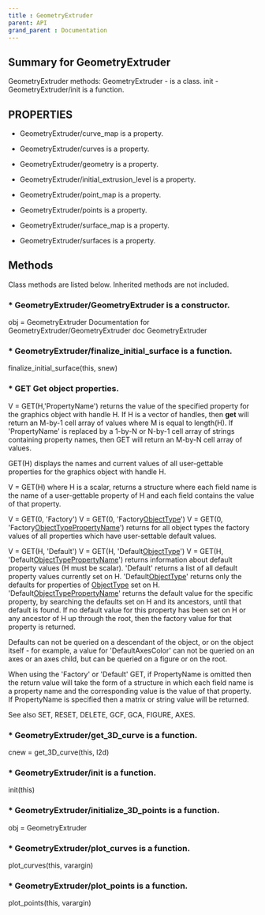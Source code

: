 ```yaml
---
title : GeometryExtruder
parent: API
grand_parent : Documentation
---
```

## Summary for GeometryExtruder
GeometryExtruder methods:
GeometryExtruder - is a class.
init - GeometryExtruder/init is a function.
## PROPERTIES
* GeometryExtruder/curve_map is a property.

* GeometryExtruder/curves is a property.

* GeometryExtruder/geometry is a property.

* GeometryExtruder/initial_extrusion_level is a property.

* GeometryExtruder/point_map is a property.

* GeometryExtruder/points is a property.

* GeometryExtruder/surface_map is a property.

* GeometryExtruder/surfaces is a property.

## Methods
Class methods are listed below. Inherited methods are not included.
### * GeometryExtruder/GeometryExtruder is a constructor.
obj = GeometryExtruder
Documentation for GeometryExtruder/GeometryExtruder
doc GeometryExtruder

### * GeometryExtruder/finalize_initial_surface is a function.
finalize_initial_surface(this, snew)

### * GET    Get object properties.
V = GET(H,'PropertyName') returns the value of the specified property
for the graphics object with handle H.  If H is a vector of handles,
then **get** will return an M-by-1 cell array of values where M is equal
to length(H).  If 'PropertyName' is replaced by a 1-by-N or N-by-1 cell
array of strings containing property names, then GET will return an
M-by-N cell array of values.

GET(H) displays the names and current values of all user-gettable
properties for the graphics object with handle H.

V = GET(H) where H is a scalar, returns a structure where each field
name is the name of a user-gettable property of H and each field
contains the value of that property.

V = GET(0, 'Factory')
V = GET(0, 'Factory[ObjectType](ObjectType.html)')
V = GET(0, 'Factory[ObjectType](ObjectType.html)[PropertyName](PropertyName.html)')
returns for all object types the factory values of all properties
which have user-settable default values.

V = GET(H, 'Default')
V = GET(H, 'Default[ObjectType](ObjectType.html)')
V = GET(H, 'Default[ObjectType](ObjectType.html)[PropertyName](PropertyName.html)')
returns information about default property values (H must be scalar).
'Default' returns a list of all default property values currently set
on H.  'Default[ObjectType](ObjectType.html)' returns only the defaults for properties
of [ObjectType](ObjectType.html) set on H.
'Default[ObjectType](ObjectType.html)[PropertyName](PropertyName.html)' returns the default value for the
specific property, by searching the defaults set on H and its
ancestors, until that default is found.  If no default value for this
property has been set on H or any ancestor of H up through the root,
then the factory value for that property is returned.

Defaults can not be queried on a descendant of the object, or on the
object itself - for example, a value for 'DefaultAxesColor' can not
be queried on an axes or an axes child, but can be queried on a figure
or on the root.

When using the 'Factory' or 'Default' GET, if PropertyName is omitted
then the return value will take the form of a structure in which each
field name is a property name and the corresponding value is the value
of that property.  If PropertyName is specified then a matrix or string
value will be returned.


See also SET, RESET, DELETE, GCF, GCA, FIGURE, AXES.

### * GeometryExtruder/get_3D_curve is a function.
cnew = get_3D_curve(this, l2d)

### * GeometryExtruder/init is a function.
init(this)

### * GeometryExtruder/initialize_3D_points is a function.
obj = GeometryExtruder

### * GeometryExtruder/plot_curves is a function.
plot_curves(this, varargin)

### * GeometryExtruder/plot_points is a function.
plot_points(this, varargin)

